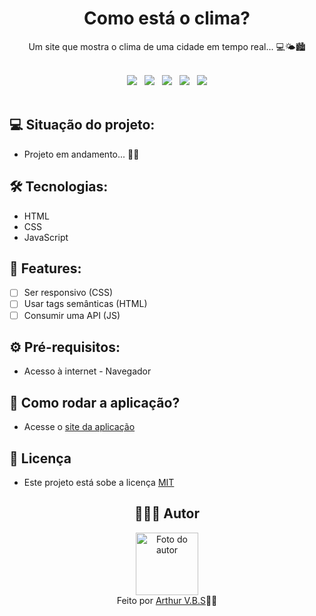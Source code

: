 <h1 align="center">Como está o clima?</h1>
<p align="center">Um site que mostra o clima de uma cidade em tempo real... 💻🌤️🏙️</p>

<br>
<div align="center">
  <img src="https://img.shields.io/badge/License-MIT-000?style=social&logo=json&logoColor=469BD2">
  &nbsp;
  <img src="https://img.shields.io/badge/GitHub-000?style=social&logo=github&logoColor=469BD2">
  &nbsp;
  <img src="https://img.shields.io/badge/HTML-000?style=social&logo=html5&logoColor=469BD2">
  &nbsp;
  <img src="https://img.shields.io/badge/CSS-000?style=social&logo=css3&logoColor=469BD2">
  &nbsp;
  <img src="https://img.shields.io/badge/JavaScript-000?style=social&logo=javascript&logoColor=469BD2">
</div>
<br>

## 💻 Situação do projeto:

- Projeto em andamento... 🚧🧭

## 🛠 Tecnologias:

- HTML
- CSS
- JavaScript

## 📝 Features:

- [ ] Ser responsivo (CSS)
- [ ] Usar tags semânticas (HTML)
- [ ] Consumir uma API (JS)

## ⚙️ Pré-requisitos:

- Acesso à internet - Navegador

## 🚀 Como rodar a aplicação?

- Acesse o [site da aplicação](https://arthurvbs.github.io/HowIsTheWeather/)

## 📝 Licença

- Este projeto está sobe a licença [MIT](https://github.com/ArthurVBS/HowIsTheWeather/blob/main/LICENSE)

<h2 align="center">👨🏽‍💻 Autor</h2>
<div align="center">
  <img width="100px;" src="https://avatars.githubusercontent.com/u/84406367?v=4" alt="Foto do autor"/>
  <br><span>Feito por <a href="https://github.com/ArthurVBS" target="_blank" rel="external">Arthur V.B.S</a>✌🏽</span>
</div>
